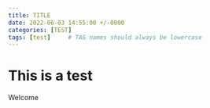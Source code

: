 ```yaml
---
title: TITLE
date: 2022-06-03 14:55:00 +/-0000
categories: [TEST]
tags: [test]     # TAG names should always be lowercase
---
```


# This is a test

Welcome